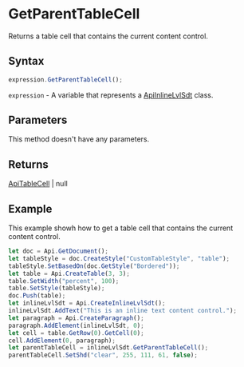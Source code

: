 # GetParentTableCell

Returns a table cell that contains the current content control.

## Syntax

```javascript
expression.GetParentTableCell();
```

`expression` - A variable that represents a [ApiInlineLvlSdt](../ApiInlineLvlSdt.md) class.

## Parameters

This method doesn't have any parameters.

## Returns

[ApiTableCell](../../ApiTableCell/ApiTableCell.md) \| null

## Example

This example showh how to get a table cell that contains the current content control.

```javascript editor-
let doc = Api.GetDocument();
let tableStyle = doc.CreateStyle("CustomTableStyle", "table");
tableStyle.SetBasedOn(doc.GetStyle("Bordered"));
let table = Api.CreateTable(3, 3);
table.SetWidth("percent", 100);
table.SetStyle(tableStyle);
doc.Push(table);
let inlineLvlSdt = Api.CreateInlineLvlSdt();
inlineLvlSdt.AddText("This is an inline text content control.");
let paragraph = Api.CreateParagraph();
paragraph.AddElement(inlineLvlSdt, 0);
let cell = table.GetRow(0).GetCell(0);
cell.AddElement(0, paragraph);
let parentTableCell = inlineLvlSdt.GetParentTableCell();
parentTableCell.SetShd("clear", 255, 111, 61, false);
```
